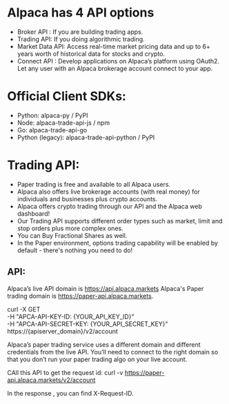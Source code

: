 Alpaca has 4 API options
========================

  - Broker API : 
         If you are building trading apps.
  - Trading API: 
        If you doing algorithmic trading.
  - Market Data API:
        Access real-time market pricing data and up to 6+ years worth of historical data for stocks and crypto.
  - Connect API : 
        Develop applications on Alpaca’s platform using OAuth2.  
        Let any user with an Alpaca brokerage account connect to your app.

Official Client SDKs:
=====================
 - Python: alpaca-py / PyPI
 - Node: alpaca-trade-api-js / npm
 - Go: alpaca-trade-api-go
 - Python (legacy): alpaca-trade-api-python / PyPI

Trading API:
==============
 - Paper trading is free and available to all Alpaca users.
 - Alpaca also offers live brokerage accounts (with real money) for individuals and businesses plus crypto accounts.
 - Alpaca offers crypto trading through our API and the Alpaca web dashboard!
 - Our Trading API supports different order types such as market, limit and stop orders plus more complex ones.
 - You can Buy Fractional Shares as well.
 - In the Paper environment, options trading capability will be enabled by default - there's nothing you need to do!

API:
----
Alpaca’s live API domain is https://api.alpaca.markets
Alpaca's Paper trading domain is https://paper-api.alpaca.markets.

curl -X GET \
-H "APCA-API-KEY-ID: {YOUR_API_KEY_ID}"  
-H "APCA-API-SECRET-KEY: {YOUR_API_SECRET_KEY}"  
https://{apiserver_domain}/v2/account

Alpaca’s paper trading service uses a different domain and different credentials from the live API. 
You’ll need to connect to the right domain so that you don’t run your paper trading algo on your live account.


CAll this API to get the request id:
curl -v https://paper-api.alpaca.markets/v2/account

In the response , you can find X-Request-ID.






